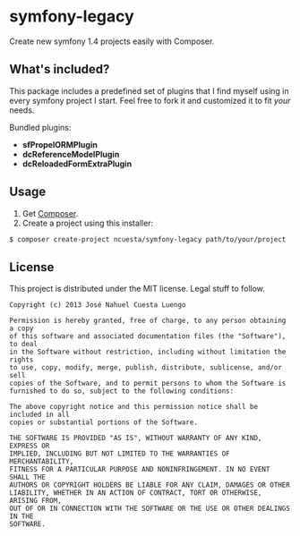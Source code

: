 # symfony-legacy

Create new symfony 1.4 projects easily with Composer.

## What's included?

This package includes a predefined set of plugins that I find myself using in
every symfony project I start. Feel free to fork it and customized it to fit
*your* needs.

Bundled plugins:

* **sfPropelORMPlugin**
* **dcReferenceModelPlugin**
* **dcReloadedFormExtraPlugin**

## Usage

1. Get [Composer](http://getcomposer.org).
2. Create a project using this installer:

```bash
$ composer create-project ncuesta/symfony-legacy path/to/your/project
```

## License

This project is distributed under the MIT license. Legal stuff to follow.

```
Copyright (c) 2013 José Nahuel Cuesta Luengo

Permission is hereby granted, free of charge, to any person obtaining a copy
of this software and associated documentation files (the "Software"), to deal
in the Software without restriction, including without limitation the rights
to use, copy, modify, merge, publish, distribute, sublicense, and/or sell
copies of the Software, and to permit persons to whom the Software is
furnished to do so, subject to the following conditions:

The above copyright notice and this permission notice shall be included in all
copies or substantial portions of the Software.

THE SOFTWARE IS PROVIDED "AS IS", WITHOUT WARRANTY OF ANY KIND, EXPRESS OR
IMPLIED, INCLUDING BUT NOT LIMITED TO THE WARRANTIES OF MERCHANTABILITY,
FITNESS FOR A PARTICULAR PURPOSE AND NONINFRINGEMENT. IN NO EVENT SHALL THE
AUTHORS OR COPYRIGHT HOLDERS BE LIABLE FOR ANY CLAIM, DAMAGES OR OTHER
LIABILITY, WHETHER IN AN ACTION OF CONTRACT, TORT OR OTHERWISE, ARISING FROM,
OUT OF OR IN CONNECTION WITH THE SOFTWARE OR THE USE OR OTHER DEALINGS IN THE
SOFTWARE.
```
